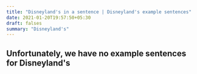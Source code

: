 ```yaml
---
title: "Disneyland's in a sentence | Disneyland's example sentences"
date: 2021-01-20T19:57:50+05:30
draft: falses
summary: "Disneyland's"
---
```

## Unfortunately, we have no example sentences for Disneyland's                 
